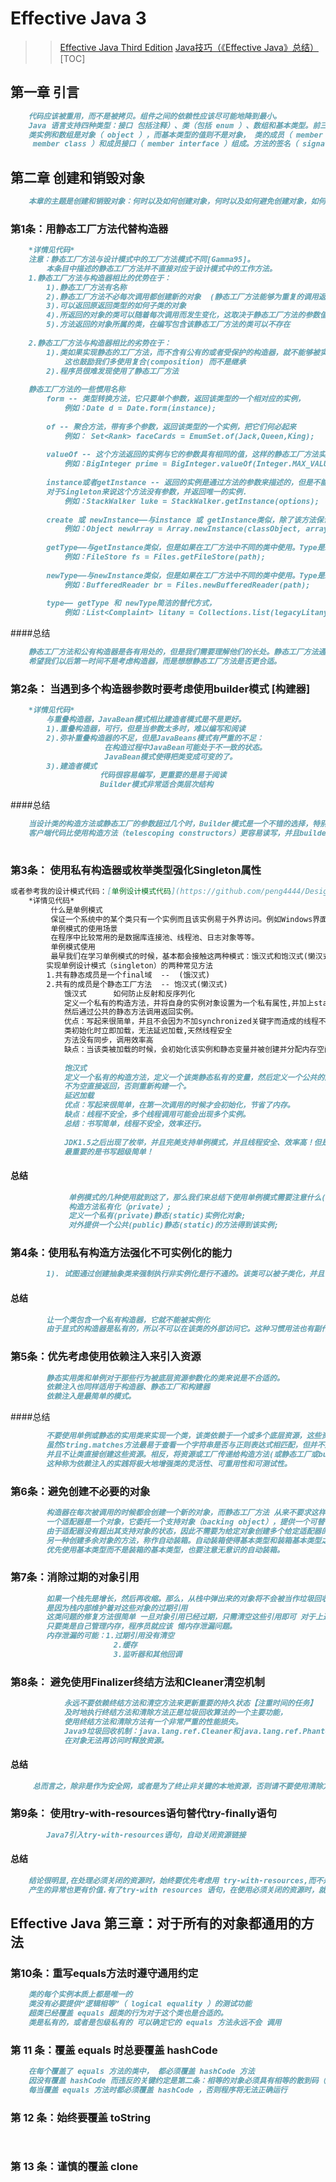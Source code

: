 # Effective Java 3
>> [Effective Java Third Edition](https://www.cnblogs.com/IcanFixIt/tag/Effective%20Java%20Third%20Edition/)
[Java技巧（《Effective Java》总结）](https://blog.dogchao.cn/?p=70)
[TOC]


## 第一章 引言
```markdown
    代码应该被重用，而不是被拷贝。组件之间的依赖性应该尽可能地降到最小。
    Java 语言支持四种类型：接口 包括注释）、类（包括 enum ）、数组和基本类型。前三种种类型通常被称为引用类型（ reference type ），
    类实例和数组是对象（ object ），而基本类型的值则不是对象， 类的成员（ member ）由它的域(field ）、方法（ method 成员类
     member class ）和成员接口（ member interface ）组成。方法的签名（ signature 由它的名称和所有 数类型组成； 签名不包括方法的返回类型
```
## 第二章 创建和销毁对象
```markdown
    本章的主题是创建和销毁对象：何时以及如何创建对象，何时以及如何避免创建对象，如何确保它们能够适时地销毁，以及如何管理对象销毁之前必须进行的各种清理动作
```
### 第1条：用静态工厂方法代替构造器
```markdown
    *详情见代码*
    注意：静态工厂方法与设计模式中的工厂方法模式不同[Gamma95]。
        本条目中描述的静态工厂方法并不直接对应于设计模式中的工作方法。
    1.静态工厂方法与构造器相比的优势在于：
        1).静态工厂方法有名称
        2).静态工厂方法不必每次调用都创建新的对象  (静态工厂方法能够为重复的调用返回相同对象)
        3).可以返回原返回类型的如何子类的对象
        4).所返回的对象的类可以随着每次调用而发生变化，这取决于静态工厂方法的参数值
        5).方法返回的对象所属的类，在编写包含该静态工厂方法的类可以不存在
    
    2.静态工厂方法与构造器相比的劣势在于：
        1).类如果实现静态的工厂方法，而不含有公有的或者受保护的构造器，就不能够被实例化。
            这也鼓励我们多使用复合(composition) 而不是继承
        2).程序员很难发现使用了静态工厂方法
        
    静态工厂方法的一些惯用名称
        form -- 类型转换方法，它只要单个参数，返回该类型的一个相对应的实例，
            例如：Date d = Date.form(instance);
        
        of -- 聚合方法，带有多个参数，返回该类型的一个实例，把它们何必起来
            例如： Set<Rank> faceCards = EmumSet.of(Jack,Queen,King);
            
        valueOf -- 这个方法返回的实例与它的参数具有相同的值，这样的静态工厂方法实际上是用来做类型转换的。
            例如：BigInteger prime = BigInteger.valueOf(Integer.MAX_VALUE);    
        
        instance或者getInstance -- 返回的实例是通过方法的参数来描述的，但是不能够说与参数具有相同的值。
        对于Singleton来说这个方法没有参数，并返回唯一的实例.
            例如：StackWalker luke = StackWalker.getInstance(options);
            
        create 或 newInstance——与instance 或 getInstance类似，除了该方法保证每个调用返回一个新的实例，
            例如：Object newArray = Array.newInstance(classObject, arrayLen);
            
        getType——与getInstance类似，但是如果在工厂方法中不同的类中使用。Type是工厂方法返回的对象类型，
            例如：FileStore fs = Files.getFileStore(path);
            
        newType——与newInstance类似，但是如果在工厂方法中不同的类中使用。Type是工厂方法返回的对象类型，
            例如：BufferedReader br = Files.newBufferedReader(path);
            
        type—— getType 和 newType简洁的替代方式，
            例如：List<Complaint> litany = Collections.list(legacyLitany);
```
####总结
```markdown
    静态工厂方法和公有构造器是各有用处的，但是我们需要理解他们的长处。静态工厂方法通常更加的合适，
    希望我们以后第一时间不是考虑构造器，而是想想静态工厂方法是否更合适。 
```
        
    
   
### 第2条： 当遇到多个构造器参数时要考虑使用builder模式 [构建器]
```markdown
    *详情见代码* 
        与重叠构造器，JavaBean模式相比建造者模式是不是更好。
        1).重叠构造器，可行，但是当参数太多时，难以编写和阅读 
        2).弥补重叠构造器的不足，但是JavaBeans模式有严重的不足：
                     在构造过程中JavaBean可能处于不一致的状态。
                     JavaBean模式使得把类变成可变的了。  
        3).建造者模式  
                    代码很容易编写，更重要的是易于阅读
                    Builder模式非常适合类层次结构
```
   ####总结
```markdown
    当设计类的构造方法或静态工厂的参数超过几个时，Builder模式是一个不错的选择，特别是如果许多参数是可选的或相同类型的。
    客户端代码比使用构造方法（telescoping constructors）更容易读写，并且builder比JavaBeans更安全。
        
```
### 第3条： 使用私有构造器或枚举类型强化Singleton属性
```markdown
或者参考我的设计模式代码：[单例设计模式代码](https://github.com/peng4444/DesignPattern/blob/master/src/cn/pbj/createmodles/singletion/Singleton.java)
    *详情见代码*
         什么是单例模式
         保证一个系统中的某个类只有一个实例而且该实例易于外界访问。例如Windows界面的任务管理器就可以看做是一个单例。
         单例模式的使用场景
         在程序中比较常用的是数据库连接池、线程池、日志对象等等。
         单例模式使用
         最早我们在学习单例模式的时候，基本都会接触这两种模式：饿汉式和饱汉式(懒汉式)。
        实现单例设计模式（singleton）的两种常见方法
        1.共有静态成员是一个final域  --  (饿汉式)
        2.共有的成员是个静态工厂方法  -- 饱汉式(懒汉式)
            饿汉式      如何防止反射和反序列化
            定义一个私有的构造方法，并将自身的实例对象设置为一个私有属性,并加上static和final修饰符，
            然后通过公共的静态方法调用返回实例。
            优点：写起来很简单，并且不会因为不加synchronized关键字而造成的线程不安全问题。
            类初始化时立即加载，无法延迟加载,天然线程安全
            方法没有同步，调用效率高
            缺点：当该类被加载的时候，会初始化该实例和静态变量并被创建并分配内存空间，并且会一直占用内存。
            
            饱汉式
            定义一个私有的构造方法，定义一个该类静态私有的变量，然后定义一个公共的静态方法，对该类的值进行空判断，
            不为空直接返回，否则重新构建一个。
            延迟加载
            优点：写起来很简单，在第一次调用的时候才会初始化，节省了内存。
            缺点：线程不安全，多个线程调用可能会出现多个实例。
            总结：书写简单，线程不安全，效率还行。
            
            JDK1.5之后出现了枚举，并且完美支持单例模式，并且线程安全、效率高！但是这些不是最重要的，
            最重要的是书写超级简单！
```
#### 总结
```markdown
             单例模式的几种使用就到这了，那么我们来总结下使用单例模式需要注意什么(不包括枚举)。
             构造方法私有化（private）;
             定义一个私有(private)静态(static)实例化对象;
             对外提供一个公共(public)静态(static)的方法得到该实例;
```
### 第4条：使用私有构造方法强化不可实例化的能力
```markdown
        1). 试图通过创建抽象类来强制执行非实例化是行不通的。该类可以被子类化，并且该子类也可以被实例化
```
#### 总结
```markdown
        让一个类包含一个私有构造器，它就不能被实例化
        由于显式的构造器是私有的，所以不可以在该类的外部访问它。这种习惯用法也有副作用，它使得 个类不能被子类化。
```
        
### 第5条：优先考虑使用依赖注入来引入资源
```markdown
        静态实用类和单例对于那些行为被底层资源参数化的类来说是不合适的。
        依赖注入也同样适用于构造器、静态工厂和构建器
        依赖注入是最简单的模式。
```
####总结
```markdown
        不要使用单例或静态的实用类来实现一个类，该类依赖于一个或多个底层资源，这些资源的行为会影响类的行为，
        虽然String.matches方法最易于查看一个字符串是否与正则表达式相匹配，但并不适合在注重性能的情形中重复使用
        并且不让类直接创建这些资源。相反，将资源或工厂传递给构造方法(或静态工厂或builder模式)。
        这种称为依赖注入的实践将极大地增强类的灵活性、可重用性和可测试性。  
```
### 第6条：避免创建不必要的对象
```markdown
        构造器在每次被调用的时候都会创建一个新的对象，而静态工厂方法 从来不要求这样做，实际上也不会这样做 除了重用不可变的对象之外，也可以重用那些已知不会被修改的可变对象
        一个适配器是一个对象，它委托一个支持对象（backing object），提供一个可替代的接口。
        由于适配器没有超出其支持对象的状态，因此不需要为给定对象创建多个给定适配器的实例。
        另一种创建多余对象的方法，称作自动装箱。自动装箱使得基本类型和装箱基本类型之间的差别变得模糊起来，但是并没有完全消除。
        优先使用基本类型而不是装箱的基本类型，也要注意无意识的自动装箱。
```
### 第7条：消除过期的对象引用     
```markdown
        如果一个栈先是增长，然后再收缩。那么，从栈中弹出来的对象将不会被当作垃圾回收，即使使用校的程序不再引用这些对象，它们也不会被回收
        是因为栈内部维护着对这些对象的过期引用
        这类问题的修复方法很简单 一旦对象引用已经过期，只需清空这些引用即可 对于上述例子中的 Stack 类而言，只要一个单元被弹出拢，指向它的引用就过期了
        只要类是自己管理内存，程序员就应该 惕内存泄漏问题。
        内存泄漏的可能：1.过期引用没有清空
                       2.缓存
                       3.监听器和其他回调
```
### 第8条： 避免使用Finalizer终结方法和Cleaner清空机制
```markdown
            永远不要依赖终结方法和清空方法来更新重要的持久状态【注重时间的任务】
            及时地执行终结方法和清除方法正是垃圾回收算法的一个主要功能，
            使用终结方法和清除方法有一个非常严重的性能损失。
            Java9垃圾回收机制：java.lang.ref.Cleaner和java.lang.ref.PhantomReference提供更灵活和有效的方式，
            在对象无法再访问时释放资源。
```
#### 总结
```markdown
     总而言之，除非是作为安全网，或者是为了终止非关键的本地资源，否则请不要使用清除方法，对于在 Java9之前的发行版本，则尽量不要使用终结方法 使用了终结方法或者清除方法，则要注意它的不确定性和性能后果   
```
  ### 第9条： 使用try-with-resources语句替代try-finally语句
```markdown
        Java7引入try-with-resources语句，自动关闭资源链接
```
#### 总结
```markdown
    结论很明显,在处理必须关闭的资源时，始终要优先考虑用 try-with-resources,而不是try-finally.这样得到的代码将更加简洁、清晰，
    产生的异常也更有价值.有了try-with resources 语句，在使用必须关闭的资源时，就能更轻松地正确编写代码了 实践证明，这个用 try-finally 是不可能做到的
```
## Effective Java 第三章：对于所有的对象都通用的方法
### 第10条：重写equals方法时遵守通用约定
```markdown
    类的每个实例本质上都是唯一的
    类没有必要提供“逻辑相等”（ logical equality ）的测试功能
    超类已经覆盖 equals 超类的行为对于这个类也是合适的。
    类是私有的，或者是包级私有的 可以确定它的 equals 方法永远不会 调用
```
### 第 11 条：覆盖 equals 时总要覆盖 hashCode
```markdown
    在每个覆盖了 equals 方法的类中， 都必须覆盖 hashCode 方法
    因没有覆盖 hashCode 而违反的关键约定是第二条：相等的对象必须具有相等的散到码（ hash code)
    每当覆盖 equals 方法时都必须覆盖 hashCode ，否则程序将无法正确运行
```
### 第 12 条：始终要覆盖 toString
```markdown
    
```
### 第 13 条：谨慎的覆盖 clone
